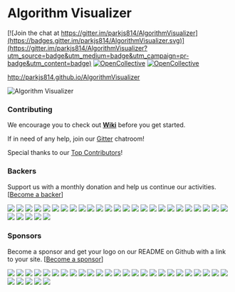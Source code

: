 # Algorithm Visualizer

[![Join the chat at https://gitter.im/parkjs814/AlgorithmVisualizer](https://badges.gitter.im/parkjs814/AlgorithmVisualizer.svg)](https://gitter.im/parkjs814/AlgorithmVisualizer?utm_source=badge&utm_medium=badge&utm_campaign=pr-badge&utm_content=badge)
[![OpenCollective](https://opencollective.com/algorithmvisualizer/backers/badge.svg)](#backers) 
[![OpenCollective](https://opencollective.com/algorithmvisualizer/sponsors/badge.svg)](#sponsors)

http://parkjs814.github.io/AlgorithmVisualizer

![Algorithm Visualizer](http://i.giphy.com/3o6EhJFgsyShX6MHeM.gif)

### Contributing

We encourage you to check out [**Wiki**](https://github.com/parkjs814/AlgorithmVisualizer/wiki) before you get started.

If in need of any help, join our [Gitter](https://gitter.im/parkjs814/AlgorithmVisualizer?utm_source=share-link&utm_medium=link&utm_campaign=share-link) chatroom!

Special thanks to our [Top Contributors](CONTRIBUTORS.md)!

### Backers

Support us with a monthly donation and help us continue our activities. [[Become a backer](https://opencollective.com/algorithmvisualizer#backer)]

<a href="https://opencollective.com/algorithmvisualizer/backer/0/website" target="_blank"><img src="https://opencollective.com/algorithmvisualizer/backer/0/avatar.svg"></a>
<a href="https://opencollective.com/algorithmvisualizer/backer/1/website" target="_blank"><img src="https://opencollective.com/algorithmvisualizer/backer/1/avatar.svg"></a>
<a href="https://opencollective.com/algorithmvisualizer/backer/2/website" target="_blank"><img src="https://opencollective.com/algorithmvisualizer/backer/2/avatar.svg"></a>
<a href="https://opencollective.com/algorithmvisualizer/backer/3/website" target="_blank"><img src="https://opencollective.com/algorithmvisualizer/backer/3/avatar.svg"></a>
<a href="https://opencollective.com/algorithmvisualizer/backer/4/website" target="_blank"><img src="https://opencollective.com/algorithmvisualizer/backer/4/avatar.svg"></a>
<a href="https://opencollective.com/algorithmvisualizer/backer/5/website" target="_blank"><img src="https://opencollective.com/algorithmvisualizer/backer/5/avatar.svg"></a>
<a href="https://opencollective.com/algorithmvisualizer/backer/6/website" target="_blank"><img src="https://opencollective.com/algorithmvisualizer/backer/6/avatar.svg"></a>
<a href="https://opencollective.com/algorithmvisualizer/backer/7/website" target="_blank"><img src="https://opencollective.com/algorithmvisualizer/backer/7/avatar.svg"></a>
<a href="https://opencollective.com/algorithmvisualizer/backer/8/website" target="_blank"><img src="https://opencollective.com/algorithmvisualizer/backer/8/avatar.svg"></a>
<a href="https://opencollective.com/algorithmvisualizer/backer/9/website" target="_blank"><img src="https://opencollective.com/algorithmvisualizer/backer/9/avatar.svg"></a>
<a href="https://opencollective.com/algorithmvisualizer/backer/10/website" target="_blank"><img src="https://opencollective.com/algorithmvisualizer/backer/10/avatar.svg"></a>
<a href="https://opencollective.com/algorithmvisualizer/backer/11/website" target="_blank"><img src="https://opencollective.com/algorithmvisualizer/backer/11/avatar.svg"></a>
<a href="https://opencollective.com/algorithmvisualizer/backer/12/website" target="_blank"><img src="https://opencollective.com/algorithmvisualizer/backer/12/avatar.svg"></a>
<a href="https://opencollective.com/algorithmvisualizer/backer/13/website" target="_blank"><img src="https://opencollective.com/algorithmvisualizer/backer/13/avatar.svg"></a>
<a href="https://opencollective.com/algorithmvisualizer/backer/14/website" target="_blank"><img src="https://opencollective.com/algorithmvisualizer/backer/14/avatar.svg"></a>
<a href="https://opencollective.com/algorithmvisualizer/backer/15/website" target="_blank"><img src="https://opencollective.com/algorithmvisualizer/backer/15/avatar.svg"></a>
<a href="https://opencollective.com/algorithmvisualizer/backer/16/website" target="_blank"><img src="https://opencollective.com/algorithmvisualizer/backer/16/avatar.svg"></a>
<a href="https://opencollective.com/algorithmvisualizer/backer/17/website" target="_blank"><img src="https://opencollective.com/algorithmvisualizer/backer/17/avatar.svg"></a>
<a href="https://opencollective.com/algorithmvisualizer/backer/18/website" target="_blank"><img src="https://opencollective.com/algorithmvisualizer/backer/18/avatar.svg"></a>
<a href="https://opencollective.com/algorithmvisualizer/backer/19/website" target="_blank"><img src="https://opencollective.com/algorithmvisualizer/backer/19/avatar.svg"></a>
<a href="https://opencollective.com/algorithmvisualizer/backer/20/website" target="_blank"><img src="https://opencollective.com/algorithmvisualizer/backer/20/avatar.svg"></a>
<a href="https://opencollective.com/algorithmvisualizer/backer/21/website" target="_blank"><img src="https://opencollective.com/algorithmvisualizer/backer/21/avatar.svg"></a>
<a href="https://opencollective.com/algorithmvisualizer/backer/22/website" target="_blank"><img src="https://opencollective.com/algorithmvisualizer/backer/22/avatar.svg"></a>
<a href="https://opencollective.com/algorithmvisualizer/backer/23/website" target="_blank"><img src="https://opencollective.com/algorithmvisualizer/backer/23/avatar.svg"></a>
<a href="https://opencollective.com/algorithmvisualizer/backer/24/website" target="_blank"><img src="https://opencollective.com/algorithmvisualizer/backer/24/avatar.svg"></a>
<a href="https://opencollective.com/algorithmvisualizer/backer/25/website" target="_blank"><img src="https://opencollective.com/algorithmvisualizer/backer/25/avatar.svg"></a>
<a href="https://opencollective.com/algorithmvisualizer/backer/26/website" target="_blank"><img src="https://opencollective.com/algorithmvisualizer/backer/26/avatar.svg"></a>
<a href="https://opencollective.com/algorithmvisualizer/backer/27/website" target="_blank"><img src="https://opencollective.com/algorithmvisualizer/backer/27/avatar.svg"></a>
<a href="https://opencollective.com/algorithmvisualizer/backer/28/website" target="_blank"><img src="https://opencollective.com/algorithmvisualizer/backer/28/avatar.svg"></a>
<a href="https://opencollective.com/algorithmvisualizer/backer/29/website" target="_blank"><img src="https://opencollective.com/algorithmvisualizer/backer/29/avatar.svg"></a>

### Sponsors

Become a sponsor and get your logo on our README on Github with a link to your site. [[Become a sponsor](https://opencollective.com/algorithmvisualizer#sponsor)]

<a href="https://opencollective.com/algorithmvisualizer/sponsor/0/website" target="_blank"><img src="https://opencollective.com/algorithmvisualizer/sponsor/0/avatar.svg"></a>
<a href="https://opencollective.com/algorithmvisualizer/sponsor/1/website" target="_blank"><img src="https://opencollective.com/algorithmvisualizer/sponsor/1/avatar.svg"></a>
<a href="https://opencollective.com/algorithmvisualizer/sponsor/2/website" target="_blank"><img src="https://opencollective.com/algorithmvisualizer/sponsor/2/avatar.svg"></a>
<a href="https://opencollective.com/algorithmvisualizer/sponsor/3/website" target="_blank"><img src="https://opencollective.com/algorithmvisualizer/sponsor/3/avatar.svg"></a>
<a href="https://opencollective.com/algorithmvisualizer/sponsor/4/website" target="_blank"><img src="https://opencollective.com/algorithmvisualizer/sponsor/4/avatar.svg"></a>
<a href="https://opencollective.com/algorithmvisualizer/sponsor/5/website" target="_blank"><img src="https://opencollective.com/algorithmvisualizer/sponsor/5/avatar.svg"></a>
<a href="https://opencollective.com/algorithmvisualizer/sponsor/6/website" target="_blank"><img src="https://opencollective.com/algorithmvisualizer/sponsor/6/avatar.svg"></a>
<a href="https://opencollective.com/algorithmvisualizer/sponsor/7/website" target="_blank"><img src="https://opencollective.com/algorithmvisualizer/sponsor/7/avatar.svg"></a>
<a href="https://opencollective.com/algorithmvisualizer/sponsor/8/website" target="_blank"><img src="https://opencollective.com/algorithmvisualizer/sponsor/8/avatar.svg"></a>
<a href="https://opencollective.com/algorithmvisualizer/sponsor/9/website" target="_blank"><img src="https://opencollective.com/algorithmvisualizer/sponsor/9/avatar.svg"></a>
<a href="https://opencollective.com/algorithmvisualizer/sponsor/10/website" target="_blank"><img src="https://opencollective.com/algorithmvisualizer/sponsor/10/avatar.svg"></a>
<a href="https://opencollective.com/algorithmvisualizer/sponsor/11/website" target="_blank"><img src="https://opencollective.com/algorithmvisualizer/sponsor/11/avatar.svg"></a>
<a href="https://opencollective.com/algorithmvisualizer/sponsor/12/website" target="_blank"><img src="https://opencollective.com/algorithmvisualizer/sponsor/12/avatar.svg"></a>
<a href="https://opencollective.com/algorithmvisualizer/sponsor/13/website" target="_blank"><img src="https://opencollective.com/algorithmvisualizer/sponsor/13/avatar.svg"></a>
<a href="https://opencollective.com/algorithmvisualizer/sponsor/14/website" target="_blank"><img src="https://opencollective.com/algorithmvisualizer/sponsor/14/avatar.svg"></a>
<a href="https://opencollective.com/algorithmvisualizer/sponsor/15/website" target="_blank"><img src="https://opencollective.com/algorithmvisualizer/sponsor/15/avatar.svg"></a>
<a href="https://opencollective.com/algorithmvisualizer/sponsor/16/website" target="_blank"><img src="https://opencollective.com/algorithmvisualizer/sponsor/16/avatar.svg"></a>
<a href="https://opencollective.com/algorithmvisualizer/sponsor/17/website" target="_blank"><img src="https://opencollective.com/algorithmvisualizer/sponsor/17/avatar.svg"></a>
<a href="https://opencollective.com/algorithmvisualizer/sponsor/18/website" target="_blank"><img src="https://opencollective.com/algorithmvisualizer/sponsor/18/avatar.svg"></a>
<a href="https://opencollective.com/algorithmvisualizer/sponsor/19/website" target="_blank"><img src="https://opencollective.com/algorithmvisualizer/sponsor/19/avatar.svg"></a>
<a href="https://opencollective.com/algorithmvisualizer/sponsor/20/website" target="_blank"><img src="https://opencollective.com/algorithmvisualizer/sponsor/20/avatar.svg"></a>
<a href="https://opencollective.com/algorithmvisualizer/sponsor/21/website" target="_blank"><img src="https://opencollective.com/algorithmvisualizer/sponsor/21/avatar.svg"></a>
<a href="https://opencollective.com/algorithmvisualizer/sponsor/22/website" target="_blank"><img src="https://opencollective.com/algorithmvisualizer/sponsor/22/avatar.svg"></a>
<a href="https://opencollective.com/algorithmvisualizer/sponsor/23/website" target="_blank"><img src="https://opencollective.com/algorithmvisualizer/sponsor/23/avatar.svg"></a>
<a href="https://opencollective.com/algorithmvisualizer/sponsor/24/website" target="_blank"><img src="https://opencollective.com/algorithmvisualizer/sponsor/24/avatar.svg"></a>
<a href="https://opencollective.com/algorithmvisualizer/sponsor/25/website" target="_blank"><img src="https://opencollective.com/algorithmvisualizer/sponsor/25/avatar.svg"></a>
<a href="https://opencollective.com/algorithmvisualizer/sponsor/26/website" target="_blank"><img src="https://opencollective.com/algorithmvisualizer/sponsor/26/avatar.svg"></a>
<a href="https://opencollective.com/algorithmvisualizer/sponsor/27/website" target="_blank"><img src="https://opencollective.com/algorithmvisualizer/sponsor/27/avatar.svg"></a>
<a href="https://opencollective.com/algorithmvisualizer/sponsor/28/website" target="_blank"><img src="https://opencollective.com/algorithmvisualizer/sponsor/28/avatar.svg"></a>
<a href="https://opencollective.com/algorithmvisualizer/sponsor/29/website" target="_blank"><img src="https://opencollective.com/algorithmvisualizer/sponsor/29/avatar.svg"></a>
